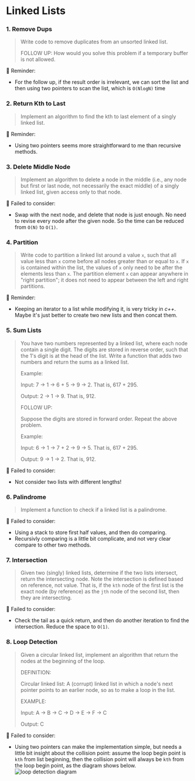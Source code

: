 # Linked Lists

### 1. Remove Dups

> Write code to remove duplicates from an unsorted linked list.
>
> FOLLOW UP: How would you solve this problem if a temporary buffer is not allowed.

📝 Reminder:

-   For the follow up, if the result order is irrelevant, we can sort the list and then using two pointers to scan the list, which is `O(NlogN)` time

### 2. Return Kth to Last

> Implement an algorithm to find the kth to last element of a singly linked list.

📝 Reminder:

-   Using two pointers seems more straightforward to me than recursive methods.

### 3. Delete Middle Node

> Implement an algorithm to delete a node in the middle (i.e., any node but first or last node, not necessarily the exact middle) of a singly linked list, given access only to that node.

🔨 Failed to consider:

-   Swap with the next node, and delete that node is just enough. No need to revise every node after the given node. So the time can be reduced from `O(N)` to `O(1)`.

### 4. Partition

> Write code to partition a linked list around a value `x`, such that all value less than `x` come before all nodes greater than or equal to `x`. If `x` is contained within the list, the values of `x` only need to be after the elements less than `x`. The partition element `x` can appear anywhere in "right partition"; it does not need to appear between the left and right partitions.

📝 Reminder:

-   Keeping an iterator to a list while modifying it, is very tricky in _c++_. Maybe it's just better to create two new lists and then concat them.

### 5. Sum Lists

> You have two numbers represented by a linked list, where each node contain a single digit. The digits are stored in reverse order, such that the 1's digit is at the head of the list. Write a function that adds two numbers and return the sums as a linked list.
>
> Example:
>
> Input: 7 -> 1 -> 6 + 5 -> 9 -> 2. That is, 617 + 295.
>
> Output: 2 -> 1 -> 9. That is, 912.
>
> FOLLOW UP:
>
> Suppose the digits are stored in forward order. Repeat the above problem.
>
> Example:
>
> Input: 6 -> 1 -> 7 + 2 -> 9 -> 5. That is, 617 + 295.
>
> Output: 9 -> 1 -> 2. That is, 912.

🔨 Failed to consider:

-   Not consider two lists with different lengths!

### 6. Palindrome

> Implement a function to check if a linked list is a palindrome.

🔨 Failed to consider:

-   Using a stack to store first half values, and then do comparing.
-   Recursivly comparing is a little bit complicate, and not very clear compare to other two methods.

### 7. Intersection

> Given two (singly) linked lists, determine if the two lists intersect, return the intersecting node. Note the intersection is defined based on reference, not value. That is, if the `kth` node of the first list is the exact node (by reference) as the `jth` node of the second list, then they are intersecting.

🔨 Failed to consider:

-   Check the tail as a quick return, and then do another iteration to find the intersection. Reduce the space to `O(1)`.

### 8. Loop Detection

> Given a circular linked list, implement an algorithm that return the nodes at the beginning of the loop.
>
> DEFINITION:
>
> Circular linked list: A (corrupt) linked list in which a node's next pointer points to an earlier node, so as to make a loop in the list.
>
> EXAMPLE:
>
> Input: A -> B -> C -> D -> E -> F -> C
>
> Output: C

🔨 Failed to consider:

-   Using two pointers can make the implementation simple, but needs a little bit insight about the collision point: assume the loop begin point is `kth` from list beginning, then the collision point will always be `kth` from the loop begin point, as the diagram shows below.![loop detection diagram](https://i.imgur.com/zu4kXSD.png)
